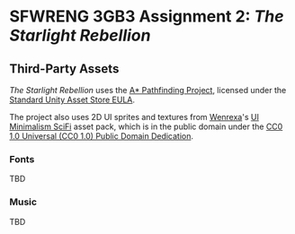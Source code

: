 # SFWRENG 3GB3 Assignment 2: *The Starlight Rebellion*

## Third-Party Assets

*The Starlight Rebellion* uses the [A\* Pathfinding Project](https://arongranberg.com/astar/), licensed under the [Standard Unity Asset Store EULA](https://unity3d.com/legal/as_terms).

The project also uses 2D UI sprites and textures from [Wenrexa](https://wenrexa.itch.io/)'s [UI Minimalism SciFi](https://opengameart.org/content/assets-ui-minimalism-scifi) asset pack,
which is in the public domain under the [CC0 1.0 Universal (CC0 1.0) Public Domain Dedication](https://creativecommons.org/publicdomain/zero/1.0/).

### Fonts

TBD

### Music

TBD

